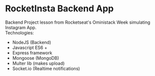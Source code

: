 # RocketInsta Backend App
Backend Project lesson from Rocketseat's Oministack Week simulating Instagram App. <br/>
Technologies: <br/>

- NodeJS (Backend)
- Javascript ES6 +
- Express framework
- Mongoose (MongoDB)
- Multer lib (makes upload)
- Socket.io (Realtime notifications)
